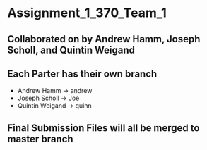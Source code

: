 # Assignment_1_370_Team_1
## Collaborated on by Andrew Hamm, Joseph Scholl, and Quintin Weigand

## Each Parter has their __own__ branch
* Andrew Hamm -> andrew
* Joseph Scholl -> Joe
* Quintin Weigand -> quinn

## Final Submission Files will all be merged to __master__ branch
